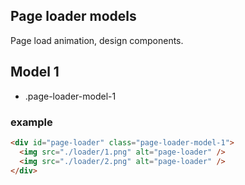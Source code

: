 ## Page loader models

Page load animation, design components.

## Model 1

- .page-loader-model-1

### example

```html
<div id="page-loader" class="page-loader-model-1">
  <img src="./loader/1.png" alt="page-loader" />
  <img src="./loader/2.png" alt="page-loader" />
</div>
```
